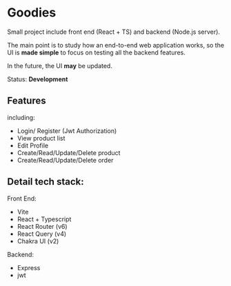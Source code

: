 # Goodies

Small project include front end (React + TS) and backend (Node.js server). 

The main point is to study how an end-to-end web application works, so the UI is **made simple** to focus on testing all the backend features.

In the future, the UI **may** be updated. 

Status: **Development**

## Features 

including:
- Login/ Register (Jwt Authorization)
- View product list
- Edit Profile
- Create/Read/Update/Delete product
- Create/Read/Update/Delete order

## Detail tech stack:

Front End:
- Vite
- React + Typescript
- React Router (v6)
- React Query (v4)
- Chakra UI (v2)

Backend:
- Express
- jwt
